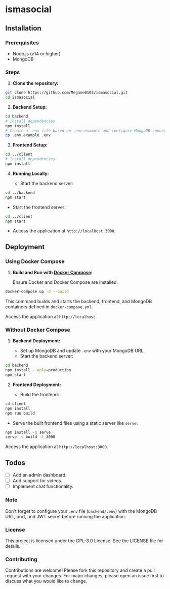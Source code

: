 # ismasocial

## Installation

### Prerequisites

- Node.js (v14 or higher)
- MongoDB
### Steps

1. **Clone the repository:**

```bash
git clone https://github.com/Megane0103/ismasocial.git
cd ismasocial
```

2. **Backend Setup:**

```bash
cd backend
# Install dependencies
npm install
# Create a .env file based on .env.example and configure MongoDB connection
cp .env.example .env
```

3. **Frontend Setup:**

```bash
cd ../client
# Install dependencies
npm install
```

4. **Running Locally:**

   - Start the backend server:

```bash
cd ../backend
npm start
```

   - Start the frontend server:

```bash
cd ../client
npm start
```

   - Access the application at `http://localhost:3000`.

## Deployment

### Using Docker Compose

1. **Build and Run with [Docker Compose](docker-compose.yml):**

   Ensure Docker and Docker Compose are installed.

```bash
docker-compose up -d --build
```

   This command builds and starts the backend, frontend, and MongoDB containers defined in `docker-compose.yml`.

   Access the application at `http://localhost`.
### Without Docker Compose

1. **Backend Deployment:**

   - Set up MongoDB and update `.env` with your MongoDB URL.
   - Start the backend server:

```bash
cd backend
npm install --only=production
npm start
```

2. **Frontend Deployment:**

   - Build the frontend:

```bash
cd client
npm install
npm run build
```

   - Serve the built frontend files using a static server like `serve`:

```bash
npm install -g serve
serve -s build -l 3000
```

   Access the application at `http://localhost:3000`.

## Todos

- [ ] Add an admin dashboard.
- [ ] Add support for videos.
- [ ] Implement chat functionality.

### Note

Don't forget to configure your `.env` file (`backend/.env`) with the MongoDB URL, port, and JWT secret before running the application.

### License

This project is licensed under the GPL-3.0 License. See the LICENSE file for details.

### Contributing

Contributions are welcome! Please fork this repository and create a pull request with your changes. For major changes, please open an issue first to discuss what you would like to change.